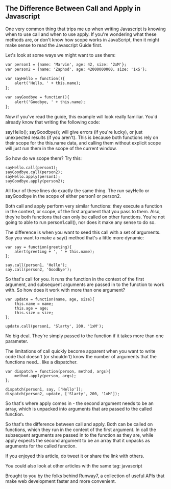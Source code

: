 ## The Difference Between Call and Apply in Javascript


One very common thing that trips me up when writing Javascript is knowing when to use call and when to use apply. If you're wondering what these methods are, or don't know how scope works in JavaScript, then it might make sense to read the Javascript Guide first.



Let's look at some ways we might want to use them:
```markdown
var person1 = {name: 'Marvin', age: 42, size: '2xM'};
var person2 = {name: 'Zaphod', age: 42000000000, size: '1xS'};

var sayHello = function(){
    alert('Hello, ' + this.name);
};

var sayGoodbye = function(){
    alert('Goodbye, ' + this.name);
};

```
Now if you've read the guide, this example will look really familiar. You'd already know that writing the following code:

sayHello();
sayGoodbye();
will give errors (if you're lucky), or just unexpected results (if you aren't). This is because both functions rely on their scope for the this.name data, and calling them without explicit scope will just run them in the scope of the current window.

So how do we scope them? Try this:

```
sayHello.call(person1);
sayGoodbye.call(person2);
sayHello.apply(person1);
sayGoodbye.apply(person2);
```
All four of these lines do exactly the same thing. The run sayHello or sayGoodbye in the scope of either person1 or person2.

Both call and apply perform very similar functions: they execute a function in the context, or scope, of the first argument that you pass to them. Also, they're both functions that can only be called on other functions. You're not going to able to run person1.call(), nor does it make any sense to do so.

The difference is when you want to seed this call with a set of arguments. Say you want to make a say() method that's a little more dynamic:
```
var say = function(greeting){
    alert(greeting + ', ' + this.name);
};

say.call(person1, 'Hello');
say.call(person2, 'Goodbye');
```
So that's call for you. It runs the function in the context of the first argument, and subsequent arguments are passed in to the function to work with. So how does it work with more than one argument?
```
var update = function(name, age, size){
    this.name = name;
    this.age = age;
    this.size = size;
};

update.call(person1, 'Slarty', 200, '1xM');
```
No big deal. They're simply passed to the function if it takes more than one parameter.

The limitations of call quickly become apparent when you want to write code that doesn't (or shouldn't) know the number of arguments that the functions need… like a dispatcher.
```
var dispatch = function(person, method, args){
    method.apply(person, args);
};

dispatch(person1, say, ['Hello']);
dispatch(person2, update, ['Slarty', 200, '1xM']);
```
So that's where apply comes in - the second argument needs to be an array, which is unpacked into arguments that are passed to the called function.

So that's the difference between call and apply. Both can be called on functions, which they run in the context of the first argument. In call the subsequent arguments are passed in to the function as they are, while apply expects the second argument to be an array that it unpacks as arguments for the called function.

If you enjoyed this article, do tweet it or share the link with others.

You could also look at other articles with the same tag: javascript

Brought to you by the folks behind Runway7, a collection of useful APIs that make web development faster and more convenient.
